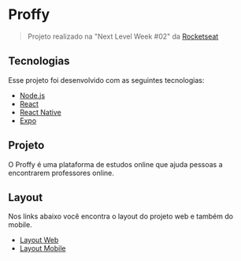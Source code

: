 # Proffy

> Projeto realizado na \"Next Level Week #02" da [Rocketseat](https://www.rocketseat.com.br/)

## Tecnologias

Esse projeto foi desenvolvido com as seguintes tecnologias:

- [Node.js](https://nodejs.org/en/)
- [React](https://reactjs.org)
- [React Native](https://facebook.github.io/react-native/)
- [Expo](https://expo.io/)

## Projeto

O Proffy é uma plataforma de estudos online que ajuda pessoas a encontrarem professores online.

## Layout

Nos links abaixo você encontra o layout do projeto web e também do mobile.

- [Layout Web](https://www.figma.com/file/GHGS126t7WYjnPZdRKChJF/Proffy-Web)
- [Layout Mobile](https://www.figma.com/file/e33KvgUpFdunXxJjHnK7CG/Proffy-Mobile)